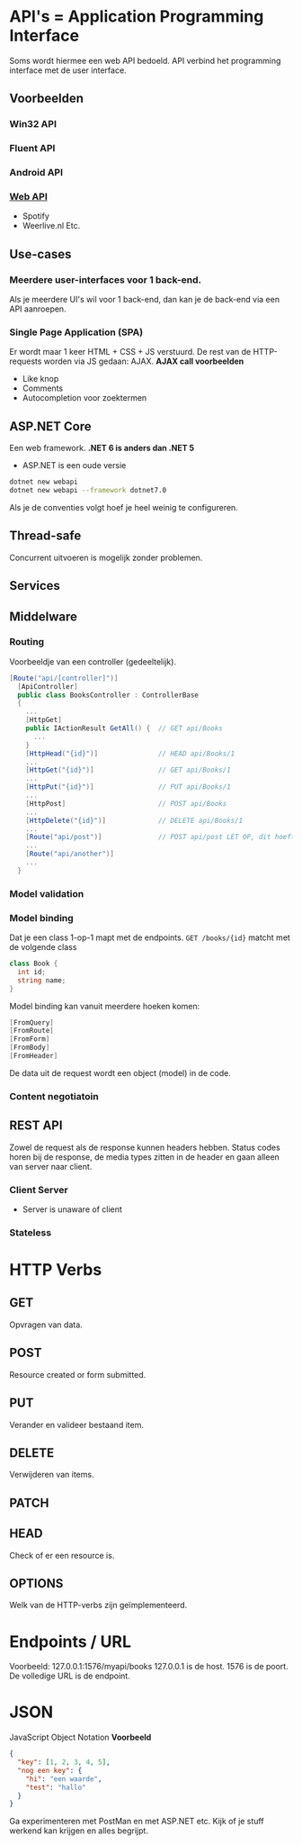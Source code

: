 # API's = Application Programming Interface
Soms wordt hiermee een web API bedoeld.
API verbind het programming interface met de user interface.
## Voorbeelden
### Win32 API
### Fluent API
### Android API
### [Web API](https://www.apilist.fun/)
- Spotify
- Weerlive.nl
Etc.
## Use-cases
### Meerdere user-interfaces voor 1 back-end.
Als je meerdere UI's wil voor 1 back-end, dan kan je de back-end via een API aanroepen.
### Single Page Application (SPA)
Er wordt maar 1 keer HTML + CSS + JS verstuurd.
De rest van de HTTP-requests worden via JS gedaan: AJAX.
**AJAX call voorbeelden**
- Like knop
- Comments
- Autocompletion voor zoektermen
## ASP.NET Core
Een web framework. **.NET 6 is anders dan .NET 5**
- ASP.NET is een oude versie
```bash
dotnet new webapi
dotnet new webapi --framework dotnet7.0
```
Als je de conventies volgt hoef je heel weinig te configureren.
## Thread-safe
Concurrent uitvoeren is mogelijk zonder problemen.
## Services
## Middelware
### Routing
Voorbeeldje van een controller (gedeeltelijk).
```cs
[Route("api/[controller]")]
  [ApiController]
  public class BooksController : ControllerBase
  {
    ...
    [HttpGet]
    public IActionResult GetAll() {  // GET api/Books
      ...
    }
    [HttpHead("{id}")]               // HEAD api/Books/1
    ...
    [HttpGet("{id}")]                // GET api/Books/1
    ...
    [HttpPut("{id}")]                // PUT api/Books/1
    ...
    [HttpPost]                       // POST api/Books
    ...
    [HttpDelete("{id}")]             // DELETE api/Books/1
    ...
    [Route("api/post")]              // POST api/post LET OP, dit hoeft niet een POST te zijn, maar is wel logisch.
    ...
    [Route("api/another")]
    ...
  }
```
### Model validation
### Model binding
Dat je een class 1-op-1 mapt met de endpoints.
`GET /books/{id}` matcht met de volgende class
```cs
class Book {
  int id;
  string name;
}
```
Model binding kan vanuit meerdere hoeken komen:
```cs
[FromQuery]
[FromRoute]
[FromForm]
[FromBody]
[FromHeader]
```
De data uit de request wordt een object (model) in de code.
### Content negotiatoin
## REST API
Zowel de request als de response kunnen headers hebben. Status codes horen bij de response, de media types zitten in de header en gaan alleen van server naar client.
### Client Server
- Server is unaware of client
### Stateless
# HTTP Verbs
## GET
Opvragen van data.
## POST
Resource created or form submitted.
## PUT
Verander en valideer bestaand item.
## DELETE
Verwijderen van items.
## PATCH
## HEAD
Check of er een resource is.
## OPTIONS
Welk van de HTTP-verbs zijn geïmplementeerd.
# Endpoints / URL
Voorbeeld: 127.0.0.1:1576/myapi/books
127.0.0.1 is de host.
1576 is de poort.
De volledige URL is de endpoint.
# JSON
JavaScript Object Notation
**Voorbeeld**
```json
{
  "key": [1, 2, 3, 4, 5],
  "nog een key": {
    "hi": "een waarde",
    "test": "hallo"
  }
}
```

Ga experimenteren met PostMan en met ASP.NET etc. Kijk of je stuff werkend kan krijgen en alles begrijpt.